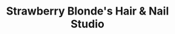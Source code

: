 ---
title: "Strawberry Blonde's Hair & Nail Studio"
url: /stuart/strawberry-blondes-hair-und-nail-studio/
shop: Kosmetik
---